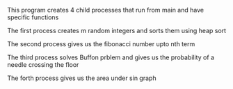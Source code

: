 This program creates 4 child processes that run from main and have specific functions

The first process creates m random integers and sorts them using heap sort

The second process gives us the fibonacci number upto nth term

The third process solves Buffon prblem and gives us the probability of a needle crossing the floor

The forth process gives us the area under sin graph    